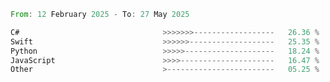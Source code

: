 <!--START_SECTION:Languages-->

```rust
From: 12 February 2025 - To: 27 May 2025

C#                                >>>>>>>------------------   26.36 %
Swift                             >>>>>>-------------------   25.35 %
Python                            >>>>>--------------------   18.24 %
JavaScript                        >>>>---------------------   16.47 %
Other                             >------------------------   05.25 %
```

<!--END_SECTION:Languages-->
